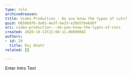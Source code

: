 ```yaml
---
type: rule
archivedreason: 
title: Video Production - Do you know the types of cuts?
guid: 6658b976-da01-4e3f-be33-e26b57be6dbf
uri: video-production---do-you-know-the-types-of-cuts
created: 2020-10-13T21:04:11.0000000Z
authors:
- id: 29
  title: Raj Dhatt
related: []

---
```



Enter Intro Text
<br><excerpt class='endintro'></excerpt><br>



